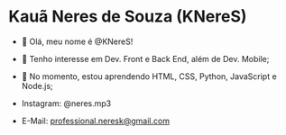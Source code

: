# Kauã Neres de Souza (KNereS)

- 👋 Olá, meu nome é @KNereS!
- 👀 Tenho interesse em Dev. Front e Back End, além de Dev. Mobile;
- 🌱 No momento, estou aprendendo HTML, CSS, Python, JavaScript e Node.js;

- Instagram: @neres.mp3
- E-Mail: professional.neresk@gmail.com
